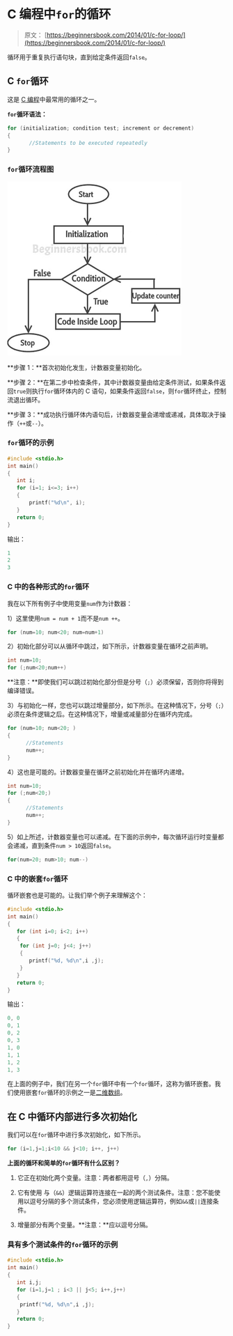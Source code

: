 # C 编程中`for`的循环

> 原文： [https://beginnersbook.com/2014/01/c-for-loop/](https://beginnersbook.com/2014/01/c-for-loop/)

循环用于重复执行语句块，直到给定条件返回`false`。

## C `for`循环

这是 [C 编程](https://beginnersbook.com/2014/01/c-tutorial-for-beginners-with-examples/)中最常用的循环之一。

**`for`循环语法：**

```c
for (initialization; condition test; increment or decrement)
{
       //Statements to be executed repeatedly
}
```

### `for`循环流程图

![C for loop](img/7d2a9990f04a58183ff2d8c7815e07aa.jpg)

**步骤 1：**首次初始化发生，计数器变量初始化。

**步骤 2：**在第二步中检查条件，其中计数器变量由给定条件测试，如果条件返回`true`则执行`for`循环体内的 C 语句，如果条件返回`false`，则`for`循环终止，控制流退出循环。

**步骤 3：**成功执行循环体内语句后，计数器变量会递增或递减，具体取决于操作（`++`或`--`）。

### `for`循环的示例

```c
#include <stdio.h>
int main()
{
   int i;
   for (i=1; i<=3; i++)
   {
       printf("%d\n", i);
   }
   return 0;
}

```

输出：

```c
1
2
3

```

### C 中的各种形式的`for`循环

我在以下所有例子中使用变量`num`作为计数器：

1）这里使用`num = num + 1`而不是`num ++`。

```c
for (num=10; num<20; num=num+1)
```

2）初始化部分可以从循环中跳过，如下所示，计数器变量在循环之前声明。

```c
int num=10;
for (;num<20;num++)
```

**注意：**即使我们可以跳过初始化部分但是分号（`;`）必须保留，否则你将得到编译错误。

3）与初始化一样，您也可以跳过增量部分，如下所示。在这种情况下，分号（`;`）必须在条件逻辑之后。在这种情况下，增量或减量部分在循环内完成。

```c
for (num=10; num<20; )
{
      //Statements
      num++;
}
```

4）这也是可能的。计数器变量在循环之前初始化并在循环内递增。

```c
int num=10;
for (;num<20;)
{
      //Statements
      num++;
}
```

5）如上所述，计数器变量也可以递减。在下面的示例中，每次循环运行时变量都会递减，直到条件`num > 10`返回`false`。

```c
for(num=20; num>10; num--)
```

### C 中的嵌套`for`循环

循环嵌套也是可能的。让我们举个例子来理解这个：

```c
#include <stdio.h>
int main()
{
   for (int i=0; i<2; i++)
   {
	for (int j=0; j<4; j++)
	{
	   printf("%d, %d\n",i ,j);
	}
   }
   return 0;
}

```

输出：

```c
0, 0
0, 1
0, 2
0, 3
1, 0
1, 1
1, 2
1, 3
```

在上面的例子中，我们在另一个`for`循环中有一个`for`循环，这称为循环嵌套。我们使用嵌套`for`循环的示例之一是[二维数组](https://beginnersbook.com/2014/01/2d-arrays-in-c-example/)。

## 在 C 中循环内部进行多次初始化

我们可以在`for`循环中进行多次初始化，如下所示。

```c
for (i=1,j=1;i<10 && j<10; i++, j++)
```

**上面的循环和简单的`for`循环有什么区别？**

1. 它正在初始化两个变量。注意：两者都用逗号（`,`）分隔。

2. 它有使用 与（`&&`）逻辑运算符连接在一起的两个测试条件。注意：您不能使用以逗号分隔的多个测试条件，您必须使用逻辑运算符，例如`&&`或`||`连接条件。

3. 增量部分有两个变量。**注意：**应以逗号分隔。

### 具有多个测试条件的`for`循环的示例

```c
#include <stdio.h>
int main()
{
   int i,j;
   for (i=1,j=1 ; i<3 || j<5; i++,j++)
   {
	printf("%d, %d\n",i ,j);
   }
   return 0;
}
```
